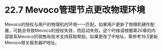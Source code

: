 # 22.7 Mevoco管理节点更改物理环境

Mevoco的授权与用户的物理机的环境一一匹配。如果用户更新了物理机硬件配置，可能会导致Mevoco的授权失效，而启动失败。这个时候请根据第20章的内容联系Mevoco的销售和技术支持获取帮助。如果更改了IP地址，需参考19.5更新Mevoco相关服务器IP地址。

